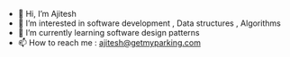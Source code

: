 - 👋 Hi, I’m Ajitesh
- 👀 I’m interested in software development , Data structures , Algorithms 
- 🌱 I’m currently learning software design patterns
- 📫 How to reach me : ajitesh@getmyparking.com 

<!---
ajiteshgmp/ajiteshgmp is a ✨ special ✨ repository because its `README.md` (this file) appears on your GitHub profile.
You can click the Preview link to take a look at your changes.
--->
